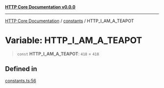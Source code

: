 [**HTTP Core Documentation v0.0.0**](../../README.md)

***

[HTTP Core Documentation](../../modules.md) / [constants](../README.md) / HTTP\_I\_AM\_A\_TEAPOT

# Variable: HTTP\_I\_AM\_A\_TEAPOT

> `const` **HTTP\_I\_AM\_A\_TEAPOT**: `418` = `418`

## Defined in

[constants.ts:56](https://github.com/stonemjs/http-core/blob/89981cacc9858cf786fba9df03b328b6b56a5b75/src/constants.ts#L56)

